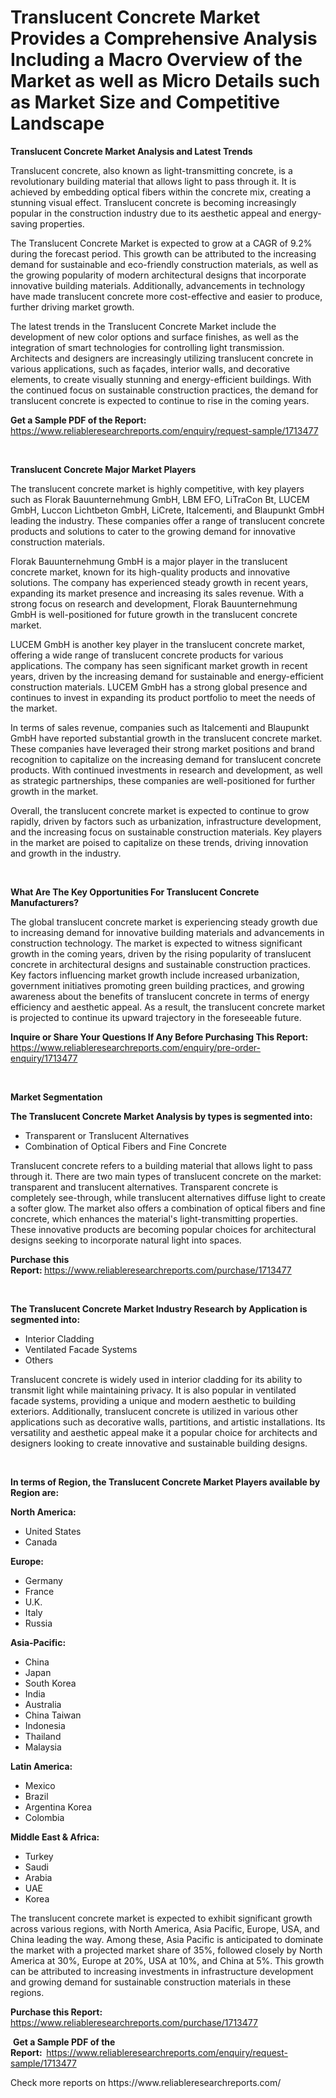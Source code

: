 <p><h1>Translucent Concrete Market Provides a Comprehensive Analysis Including a Macro Overview of the Market as well as Micro Details such as Market Size and Competitive Landscape</h1></p><p><strong>Translucent Concrete Market Analysis and Latest Trends</strong></p>
<p><p>Translucent concrete, also known as light-transmitting concrete, is a revolutionary building material that allows light to pass through it. It is achieved by embedding optical fibers within the concrete mix, creating a stunning visual effect. Translucent concrete is becoming increasingly popular in the construction industry due to its aesthetic appeal and energy-saving properties.</p><p>The Translucent Concrete Market is expected to grow at a CAGR of 9.2% during the forecast period. This growth can be attributed to the increasing demand for sustainable and eco-friendly construction materials, as well as the growing popularity of modern architectural designs that incorporate innovative building materials. Additionally, advancements in technology have made translucent concrete more cost-effective and easier to produce, further driving market growth.</p><p>The latest trends in the Translucent Concrete Market include the development of new color options and surface finishes, as well as the integration of smart technologies for controlling light transmission. Architects and designers are increasingly utilizing translucent concrete in various applications, such as façades, interior walls, and decorative elements, to create visually stunning and energy-efficient buildings. With the continued focus on sustainable construction practices, the demand for translucent concrete is expected to continue to rise in the coming years.</p></p>
<p><strong>Get a Sample PDF of the Report:&nbsp;</strong> <a href="https://www.reliableresearchreports.com/enquiry/request-sample/1713477">https://www.reliableresearchreports.com/enquiry/request-sample/1713477</a></p>
<p>&nbsp;</p>
<p><strong>Translucent Concrete Major Market Players</strong></p>
<p><p>The translucent concrete market is highly competitive, with key players such as Florak Bauunternehmung GmbH, LBM EFO, LiTraCon Bt, LUCEM GmbH, Luccon Lichtbeton GmbH, LiCrete, Italcementi, and Blaupunkt GmbH leading the industry. These companies offer a range of translucent concrete products and solutions to cater to the growing demand for innovative construction materials.</p><p>Florak Bauunternehmung GmbH is a major player in the translucent concrete market, known for its high-quality products and innovative solutions. The company has experienced steady growth in recent years, expanding its market presence and increasing its sales revenue. With a strong focus on research and development, Florak Bauunternehmung GmbH is well-positioned for future growth in the translucent concrete market.</p><p>LUCEM GmbH is another key player in the translucent concrete market, offering a wide range of translucent concrete products for various applications. The company has seen significant market growth in recent years, driven by the increasing demand for sustainable and energy-efficient construction materials. LUCEM GmbH has a strong global presence and continues to invest in expanding its product portfolio to meet the needs of the market.</p><p>In terms of sales revenue, companies such as Italcementi and Blaupunkt GmbH have reported substantial growth in the translucent concrete market. These companies have leveraged their strong market positions and brand recognition to capitalize on the increasing demand for translucent concrete products. With continued investments in research and development, as well as strategic partnerships, these companies are well-positioned for further growth in the market.</p><p>Overall, the translucent concrete market is expected to continue to grow rapidly, driven by factors such as urbanization, infrastructure development, and the increasing focus on sustainable construction materials. Key players in the market are poised to capitalize on these trends, driving innovation and growth in the industry.</p></p>
<p>&nbsp;</p>
<p><strong>What Are The Key Opportunities For Translucent Concrete Manufacturers?</strong></p>
<p><p>The global translucent concrete market is experiencing steady growth due to increasing demand for innovative building materials and advancements in construction technology. The market is expected to witness significant growth in the coming years, driven by the rising popularity of translucent concrete in architectural designs and sustainable construction practices. Key factors influencing market growth include increased urbanization, government initiatives promoting green building practices, and growing awareness about the benefits of translucent concrete in terms of energy efficiency and aesthetic appeal. As a result, the translucent concrete market is projected to continue its upward trajectory in the foreseeable future.</p></p>
<p><strong>Inquire or Share Your Questions If Any Before Purchasing This Report:</strong> <a href="https://www.reliableresearchreports.com/enquiry/pre-order-enquiry/1713477">https://www.reliableresearchreports.com/enquiry/pre-order-enquiry/1713477</a></p>
<p>&nbsp;</p>
<p><strong>Market Segmentation</strong></p>
<p><strong>The Translucent Concrete Market Analysis by types is segmented into:</strong></p>
<p><ul><li>Transparent or Translucent Alternatives</li><li>Combination of Optical Fibers and Fine Concrete</li></ul></p>
<p><p>Translucent concrete refers to a building material that allows light to pass through it. There are two main types of translucent concrete on the market: transparent and translucent alternatives. Transparent concrete is completely see-through, while translucent alternatives diffuse light to create a softer glow. The market also offers a combination of optical fibers and fine concrete, which enhances the material's light-transmitting properties. These innovative products are becoming popular choices for architectural designs seeking to incorporate natural light into spaces.</p></p>
<p><strong>Purchase this Report:&nbsp;</strong><a href="https://www.reliableresearchreports.com/purchase/1713477">https://www.reliableresearchreports.com/purchase/1713477</a></p>
<p>&nbsp;</p>
<p><strong>The Translucent Concrete Market Industry Research by Application is segmented into:</strong></p>
<p><ul><li>Interior Cladding</li><li>Ventilated Facade Systems</li><li>Others</li></ul></p>
<p><p>Translucent concrete is widely used in interior cladding for its ability to transmit light while maintaining privacy. It is also popular in ventilated facade systems, providing a unique and modern aesthetic to building exteriors. Additionally, translucent concrete is utilized in various other applications such as decorative walls, partitions, and artistic installations. Its versatility and aesthetic appeal make it a popular choice for architects and designers looking to create innovative and sustainable building designs.</p></p>
<p>&nbsp;</p>
<p><strong>In terms of Region, the Translucent Concrete Market Players available by Region are:</strong></p>
<p>
    <p> <strong> North America: </strong>
        <ul>
            <li>United States</li>
            <li>Canada</li>
        </ul>
        </p> 
    <p> <strong> Europe: </strong>
        <ul>
            <li>Germany</li>
            <li>France</li>
            <li>U.K.</li>
            <li>Italy</li>
            <li>Russia</li>
        </ul>
        </p> 
    <p> <strong> Asia-Pacific: </strong>
        <ul>
            <li>China</li>
            <li>Japan</li>
            <li>South Korea</li>
            <li>India</li>
            <li>Australia</li>
            <li>China Taiwan</li>
            <li>Indonesia</li>
            <li>Thailand</li>
            <li>Malaysia</li>
        </ul>
        </p> 
    <p> <strong> Latin America: </strong>
        <ul>
            <li>Mexico</li>
            <li>Brazil</li>
            <li>Argentina Korea</li>
            <li>Colombia</li>
        </ul>
        </p> 
    <p> <strong> Middle East & Africa: </strong>
        <ul>
            <li>Turkey</li>
            <li>Saudi</li>
            <li>Arabia</li>
            <li>UAE</li>
            <li>Korea</li>
        </ul>
    </p>
    </p>
<p><p>The translucent concrete market is expected to exhibit significant growth across various regions, with North America, Asia Pacific, Europe, USA, and China leading the way. Among these, Asia Pacific is anticipated to dominate the market with a projected market share of 35%, followed closely by North America at 30%, Europe at 20%, USA at 10%, and China at 5%. This growth can be attributed to increasing investments in infrastructure development and growing demand for sustainable construction materials in these regions.</p></p>
<p><strong>Purchase this Report: </strong><a href="https://www.reliableresearchreports.com/purchase/1713477">https://www.reliableresearchreports.com/purchase/1713477</a></p>
<p>&nbsp;<strong>Get a Sample PDF of the Report:&nbsp;&nbsp;</strong><a href="https://www.reliableresearchreports.com/enquiry/request-sample/1713477">https://www.reliableresearchreports.com/enquiry/request-sample/1713477</a></p>
<p><strong></strong></p>
<p>Check more reports on https://www.reliableresearchreports.com/</p>